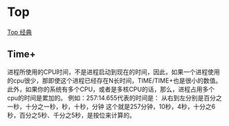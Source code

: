 # Top
[Top 经典](https://ycat.top/post/top/)

## Time+
进程所使用的CPU时间，不是进程启动到现在的时间，因此，如果一个进程使用的cpu很少，那即使这个进程已经存在N长时间，TIME/TIME+也是很小的数值。
此外，如果你的系统有多个CPU，或者是多核CPU的话，那么，进程占用多个cpu的时间是累加的。
例如：257:14.655代表的时间是：
从右到左分别是百分之一秒，十分之一秒，秒，十秒，分钟
这个就是257分钟，10秒，4秒，十分之6秒，百分之5秒、千分之5秒，是按位来计算的。
